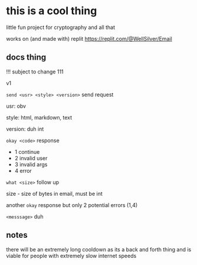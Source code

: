 # this is a cool thing
little fun project for cryptography and all that

works on (and made with) replit https://replit.com/@WellSilver/Email

## docs thing
!!! subject to change 111

v1

``send <usr> <style> <version>`` send request

usr: obv

style: html, markdown, text

version: duh int

``okay <code>`` response

- 1 continue 
- 2 invalid user 
- 3 invalid args 
- 4 error

``what <size>`` follow up

size - size of bytes in email, must be int

another ``okay`` response but only 2 potential errors (1,4)

``<messsage>`` duh
## notes

there will be an extremely long cooldown as its a back and forth thing and is viable for people with extremely slow internet speeds